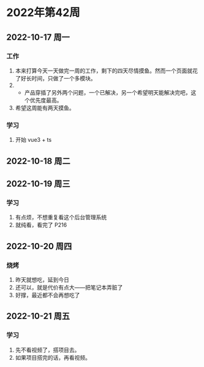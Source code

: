 # 2022年第42周

## 2022-10-17 周一

### 工作
1. 本来打算今天一天做完一周的工作，剩下的四天尽情摸鱼。然而一个页面就花了好长时间，只做了一个多模块。
2. + 产品穿插了另外两个问题，一个已解决，另一个希望明天能解决完吧，这个优先度最高。
3. 希望这周能有两天摸鱼。

### 学习
1. 开始 vue3 + ts


## 2022-10-18 周二


## 2022-10-19 周三

### 学习
1. 有点烦，不想重复看这个后台管理系统
2. 就纯看，看完了 P216

## 2022-10-20 周四

### 烧烤
1. 昨天就想吃，延到今日
2. 还可以，就是代价有点大——把笔记本弄脏了
3. 好撑，最近都不会再想吃了

## 2022-10-21 周五
### 学习
1. 先不看视频了，搭项目去。
2. 如果项目搭完的话，再看视频。
